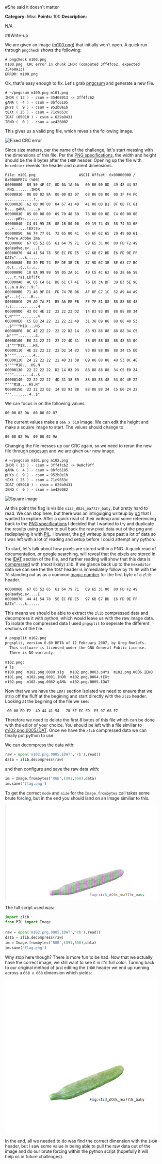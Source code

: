 #She said it doesn't matter

**Category:** Misc
**Points:** 100
**Description:**

N/A

##Write-up

We are given an image ([m100.png](./Images/m100.png)) that initially won't open.  A quick run through ```pngcheck``` shows the following:

```
# pngcheck m100.png 
m100.png  CRC error in chunk IHDR (computed 3ff4fc62, expected 35468913)
ERROR: m100.png
```

Ok, that's easy enough to fix.  Let's grab [pngcsum](http://schaik.com/png/pngcsum.html) and generate a new file.

```
# ~/pngcsum m100.png m101.png 
IHDR ( 13 ) - csum = 35468913 -> 3ff4fc62
gAMA (  4 ) - csum = 0bfc6105
pHYs (  9 ) - csum = 952b0e1b
tEXt ( 25 ) - csum = 71c9653c
IDAT (65010 ) - csum = 629a9431
IEND (  0 ) - csum = ae426082
```

This gives us a valid png file, which reveals the following image.

![Fixed CRC error](./Images/m101.png)

Since size matters, per the name of the challenge, let's start messing with the dimensions of this file.  Per the [PNG specifications](http://www.w3.org/TR/PNG/#11IHDR), the width and height should be the 8 bytes after the ```IHDR``` header.  Opening up the file with ```hexeditor``` reveals the header and current dimensions.

```
File: m101.png                    ASCII Offset: 0x00000000 / 0x0000FE74 (%00)  
00000000  89 50 4E 47  0D 0A 1A 0A   00 00 00 0D  49 48 44 52   .PNG........IHDR
00000010  00 00 02 9A  00 00 02 07   08 06 00 00  00 3F F4 FC   .............?..
00000020  62 00 00 00  04 67 41 4D   41 00 00 B1  8F 0B FC 61   b....gAMA......a
00000030  05 00 00 00  09 70 48 59   73 00 00 0E  C4 00 00 0E   .....pHYs.......
00000040  C4 01 95 2B  0E 1B 00 00   00 19 74 45  58 74 53 6F   ...+......tEXtSo
00000050  66 74 77 61  72 65 00 41   64 6F 62 65  20 49 6D 61   ftware.Adobe Ima
00000060  67 65 52 65  61 64 79 71   C9 65 3C 00  00 FD F2 49   geReadyq.e<....I
00000070  44 41 54 78  5E EC FD E5   97 6B E7 BD  E6 FD 9E FF   DATx^....k......
00000080  E8 39 FD 74  EF DE 3B 7B   87 9D 6C 3B  8E 63 C7 BC   .9.t..;{..l;.c..
00000090  18 8A 99 99  59 05 2A 61   49 C5 4C 62  66 28 66 58   ....Y.*aI.Lbf(fX
000000A0  4C C6 C4 61  D8 61 C7 4E   76 E0 3A BF  39 B3 5E 9C   L..a.a.Nv.:.9.^.
000000B0  71 46 9F D1  FD 74 7B 06   AF 8F C7 1C  52 A9 A4 A9   qF...t{.....R...
000000C0  29 AD 7A F1  B5 A6 EE FB   FE 7F 81 88  88 88 88 48   ).z............H
000000D0  43 0C 4E 22  22 22 22 D2   14 83 93 88  88 88 88 34   C.N""""........4
000000E0  C5 E0 24 22  22 22 22 4D   31 38 89 88  88 88 48 53   ..$""""M18....HS
000000F0  0C 4E 22 22  22 22 D2 14   83 93 88 88  88 88 34 C5   .N""""........4.
00000100  E0 24 22 22  22 22 4D 31   38 89 88 88  88 48 53 0C   .$""""M18....HS.
00000110  4E 22 22 22  22 D2 14 83   93 88 88 88  88 34 C5 E0   N""""........4..
00000120  24 22 22 22  22 4D 31 38   89 88 88 88  48 53 0C 4E   $""""M18....HS.N
00000130  22 22 22 22  D2 14 83 93   88 88 88 88  34 C5 E0 24   """"........4..$
00000140  22 22 22 22  4D 31 38 89   88 88 88 48  53 0C 4E 22   """"M18....HS.N"
00000150  22 22 22 D2  14 83 93 88   88 88 88 34  C5 E0 24 22   """........4..$"
```

We can focus in on the following values:

```
00 00 02 9A  00 00 02 07
```

The current values make a ```666 x 519``` image.  We can edit the height and make a square image to start.  The values should change to:

```
00 00 02 9A  00 00 02 9A
```

Changing the file messes up our CRC again, so we need to rerun the new file through [pngcsum](http://schaik.com/png/pngcsum.html) and we are given our new image.

```
# ~/pngcsum m101.png m102.png
IHDR ( 13 ) - csum = 3ff4fc62 -> 9e0cf9ff
gAMA (  4 ) - csum = 0bfc6105
pHYs (  9 ) - csum = 952b0e1b
tEXt ( 25 ) - csum = 71c9653c
IDAT (65010 ) - csum = 629a9431
IEND (  0 ) - csum = ae426082
```

![Square image](./Images/m102.png)

At this point the flag is visible ```s1z3_d03s_ma773r_baby```, but pretty hard to read.  We can stop here, but there was an intriguiging writeup by [p4](https://github.com/p4-team/ctf/tree/master/2015-10-02-dctf/misc_100_doesnt_matter) that I wanted to explore.  After a quick read of their writeup and some referencing back to the [PNG specifications](http://www.w3.org/TR/PNG) I decided that I wanted to try and duplicate the results using python to pull back the raw pixel data out of the png and redisplaying it with [PIL](http://pillow.readthedocs.org/en/3.0.x/handbook/overview.html).  However, the [p4](https://github.com/p4-team/ctf/tree/master/2015-10-02-dctf/misc_100_doesnt_matter) writeup jumps past a lot of data so I was left with a lot of reading and setup before I could attempt any python.  

To start, let's talk about how pixels are stored within a PNG. A quick read of documentation, or google searching, will reveal that the pixels are stored in the [IDAT](http://www.w3.org/TR/PNG/#11IDAT) section of the file, and further reading will show that this data is [compressed](http://www.w3.org/TR/PNG/#10Compression) with (most likely) zlib.  If we glance back up to the ```hexeditor``` data we can see the the ```IDAT``` header is immediately follow by ```78 5E``` with the ```78``` standing out as as a common [magic number](https://en.wikipedia.org/wiki/Magic_number_(programming)) for the first byte of a ```zlib``` header.

```
00000060  67 65 52 65  61 64 79 71   C9 65 3C 00  00 FD F2 49   geReadyq.e<....I
00000070  44 41 54 78  5E EC FD E5   97 6B E7 BD  E6 FD 9E FF   DATx^....k......
```

This means we should be able to extract the ```zlib``` compressed data and decompress it with python, which would leave us with the raw image data.  To isolate the compressed data I used ```pngsplit``` to seperate the different sections of the file.

```
# pngsplit m102.png 
pngsplit, version 0.60 BETA of 11 February 2007, by Greg Roelofs.
  This software is licensed under the GNU General Public License.
  There is NO warranty.

m102.png:
# ls
m100.png  m102.png.0000.sig   m102.png.0003.pHYs  m102.png.0006.IEND
m101.png  m102.png.0001.IHDR  m102.png.0004.tEXt
m102.png  m102.png.0002.gAMA  m102.png.0005.IDAT
```

Now that we we have the ```IDAT``` section isolated we need to ensure that we strip off the fluff at the begining and start directly with the ```zlib``` header.  Looking at the begining of the file we see:

```
 00 00 FD F2  49 44 41 54   78 5E EC FD  E5 97 6B E7
```

Therefore we need to delete the first 8 bytes of this file which can be done with the edior of your choice.  You should be left with a file similiar to [m102.png.0005.IDAT](./Images/m102.png.0005.IDAT).  Once we have the ```zlib``` compressed data we can finally put python to use.

We can decompress the data with:

```python
raw = open('m102.png.0005.IDAT','rb').read()
data = zlib.decompress(raw)
```

and then configure and save the raw data with:

```python
im = Image.frombytes('RGB',(891,550),data)
im.save('flag.png')
```

To get the correct ```mode``` and ```size``` for the ```Image.frombytes``` call takes some brute forcing, but in the end you should land on an image similiar to this.

![PIL](./Images/flag.png)

The full script used was:

```python
import zlib
from PIL import Image

raw = open('m102.png.0005.IDAT','rb').read()
data = zlib.decompress(raw)
im = Image.frombytes('RGB',(891,550),data)
im.save('flag.png')
```

Why stop here though?  There is more fun to be had.  Now that we actually have the correct image, we still want to see it in it's full color.  Turning back to our original method of just editing the ```IHDR``` header we end up running across a ```668 x 668``` dimension which yields:

![Full color](./Images/flag_color.png)

In the end, all we needed to do was find the correct dimension with the ```IHDR``` header, but I saw some value in being able to pull the raw data out of the image and do our brute forcing within the python script (hopefully it will help us in future challenges).
